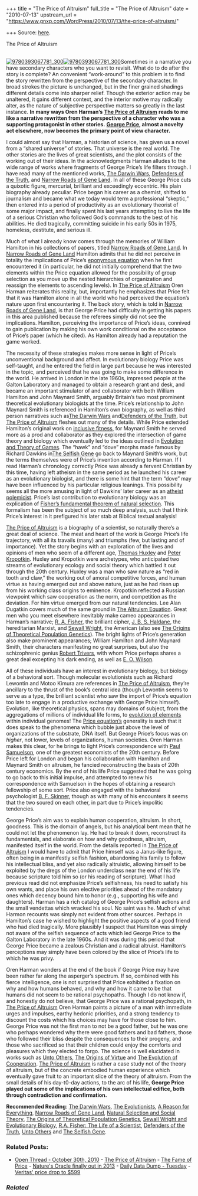 +++
title = "The Price of Altruism"
full_title = "The Price of Altruism"
date = "2010-07-13"
upstream_url = "https://www.gnxp.com/WordPress/2010/07/13/the-price-of-altruism/"

+++
Source: [here](https://www.gnxp.com/WordPress/2010/07/13/the-price-of-altruism/).

The Price of Altruism

[  
![9780393067781_300](https://i0.wp.com/blogs.discovermagazine.com/gnxp/files/2010/07/9780393067781_300.jpg?resize=200%2C304)![9780393067781_300](https://i0.wp.com/blogs.discovermagazine.com/gnxp/files/2010/07/9780393067781_300.jpg?resize=200%2C304)](https://www.amazon.com/exec/obidos/ASIN/0393067785/geneexpressio-20/)Sometimes in a narrative you have secondary characters who you want to revisit. What do to do after the story is complete? An convenient “work-around” to this problem is to find the story rewritten from the perspective of the secondary character. In broad strokes the picture is unchanged, but in the finer grained shadings different details come into sharper relief. Though the exterior action may be unaltered, it gains different context, and the interior motive may radically alter, as the nature of subjective perspective matters so greatly in the last instance. **In many ways Oren Harman’s** [**The Price of Altruism**](https://www.amazon.com/exec/obidos/ASIN/0393067785/geneexpressio-20/) **reads to me like a narrative rewritten from the perspective of a character who was a supporting protagonist in other stories.** [**George Price**](https://en.wikipedia.org/wiki/George_R._Price)**, almost a novelty act elsewhere, now becomes the primary point of view character.**

I could almost say that Harman, a historian of science, has given us a novel from a “shared universe” of stories. That universe is the real world. The other stories are the lives of great scientists, and the plot consists of the working out of their ideas. In the acknowledgments Harman alludes to the wide range of works where fragments of George Price’s life filters through. I have read many of the mentioned works, [The Darwin Wars](https://www.amazon.com/exec/obidos/ASIN/0743203437/geneexpressio-20/), [Defenders of the Truth](https://www.amazon.com/exec/obidos/ASIN/0192862154/geneexpressio-20/), and [Narrow Roads of Gene Land](https://www.amazon.com/exec/obidos/ASIN/0716745305/geneexpressio-20). In all of these George Price cuts a quixotic figure, mercurial, brilliant and exceedingly eccentric. His plain biography already peculiar. Price began his career as a chemist, shifted to journalism and became what we today would term a professional “skeptic,” then entered into a period of productivity as an evolutionary theorist of some major impact, and finally spent his last years attempting to live the life of a serious Christian who followed God’s commands to the best of his abilities. He died tragically, committing suicide in his early 50s in 1975, homeless, destitute, and serious ill.

Much of what I already know comes through the memories of William Hamilton in his collections of papers, titled [Narrow Roads of Gene Land](https://www.amazon.com/exec/obidos/ASIN/0716745305/geneexpressio-20). In [Narrow Roads of Gene Land](https://www.amazon.com/exec/obidos/ASIN/0716745305/geneexpressio-20) Hamilton admits that he did not perceive in totality the implications of Price’s [eponymous equation](http://blogs.discovermagazine.com/gnxp/2009/11/levels-of-selection-the-full-price-equation/) when he first encountered it (in particular, he did not initially comprehend that the two elements within the Price equation allowed for the possibility of group selection as you move up the nested hierarchies of organization and reassign the elements to ascending levels). In [The Price of Altruism](https://www.amazon.com/exec/obidos/ASIN/0393067785/geneexpressio-20/) Oren Harman reiterates this reality, but, importantly he emphasizes that Price felt that it was Hamilton alone in all the world who had perceived the equation’s nature upon first encountering it. The back story, which is told in [Narrow Roads of Gene Land](https://www.amazon.com/exec/obidos/ASIN/0716745305/geneexpressio-20), is that George Price had difficulty in getting his papers in this area published because the referees simply did not see the implications. Hamilton, perceiving the importance of Price’s ideas, connived to gain publication by making his own work conditional on the acceptance of Price’s paper (which he cited). As Hamilton already had a reputation the game worked.

The necessity of these strategies makes more sense in light of Price’s unconventional background and affect. In evolutionary biology Price was self-taught, and he entered the field in large part because he was interested in the topic, and perceived that he was going to make some difference in the world. He arrived in London in the late 1960s, impressed people at the Galton Laboratory and managed to obtain a research grant and desk, and became an important stimulator of and collaborator with both William Hamilton and John Maynard Smith, arguably Britain’s two most prominent theoretical evolutionary biologists at the time. Price’s relationship to John Maynard Smith is referenced in Hamilton’s own biography, as well as third person narratives such as[The Darwin Wars](https://www.amazon.com/exec/obidos/ASIN/0743203437/geneexpressio-20/) and[Defenders of the Truth](https://www.amazon.com/exec/obidos/ASIN/0192862154/geneexpressio-20/), but [The Price of Altruism](https://www.amazon.com/exec/obidos/ASIN/0393067785/geneexpressio-20/) fleshes out many of the details. While Price extended Hamilton’s original work on [inclusive fitness](https://en.wikipedia.org/wiki/Inclusive_fitness), for Maynard Smith he served more as a prod and collaborator as they explored the intersection of game theory and biology which eventually led to the ideas outlined in [Evolution and Theory of Games](https://www.amazon.com/exec/obidos/ASIN/0521288843/geneexpressio-20/). The “hawk” and “dove” morphs made famous by Richard Dawkins in[The Selfish Gene](https://www.amazon.com/exec/obidos/ASIN/0199291152/geneexpressio-20/) go back to Maynard Smith’s work, but the terms themselves were of Price’s invention according to Harman. If I read Harman’s chronology correctly Price was already a fervent Christian by this time, having left atheism in the same period as he launched his career as an evolutionary biologist, and there is some hint that the term “dove” may have been influenced by his particular religious leanings. This possibility seems all the more amusing in light of Dawkins’ later career as an [atheist polemicist](https://www.amazon.com/exec/obidos/ASIN/0618918248/geneexpressio-20/). Price’s last contribution to evolutionary biology was an explication of [Fisher’s fundamental theorem of natural selection](https://en.wikipedia.org/wiki/Fisher's_fundamental_theorem_of_natural_selection). This formalism has been the subject of so much deep analysis, such that I think Price’s interest in it prefigured his later stab at Biblical textual analysis!

[The Price of Altruism](https://www.amazon.com/exec/obidos/ASIN/0393067785/geneexpressio-20/) is a biography of a scientist, so naturally there’s a great deal of science. The meat and heart of the work is George Price’s life trajectory, with all its travails (many) and triumphs (few, but lasting and of importance). Yet the story begins with an exploration of the lives and opinions of men who seem of a different age, [Thomas Huxley](https://en.wikipedia.org/wiki/Thomas_Henry_Huxley) and [Peter Kropotkin](https://en.wikipedia.org/wiki/Kropotkin). Huxley and Kropotkin were archetypes, who anticipated two streams of evolutionary ecology and social theory which battled it out through the 20th century. Huxley was a man who saw nature as “red in tooth and claw,” the working out of amoral competitive forces, and human virtue as having emerged out and above nature, just as he had risen up from his working class origins to eminence. Kropotkin reflected a Russian viewpoint which saw cooperation as the norm, and competition as the deviation. For him virtue emerged from our natural tendencies. Lee Alan Dugatkin covers much of the same ground in [The Altruism Equation](https://www.amazon.com/exec/obidos/ASIN/0691125902/geneexpressio-20/). Great men who you meet elsewhere inevitably make cameo appearances in Harman’s narrative; [R. A. Fisher](https://en.wikipedia.org/wiki/Ronald_Fisher), the brilliant cipher, [J. B. S. Haldane](https://en.wikipedia.org/wiki/J._B._S._Haldane), the hereditarian Marxist, and [Sewall Wright](https://en.wikipedia.org/wiki/Sewall_Wright), the American (also see [The Origins of Theoretical Population Genetics](https://www.amazon.com/exec/obidos/ASIN/0226684644/geneexpressio-20/)). The bright lights of Price’s generation also make prominent appearances; William Hamilton and John Maynard Smith, their characters manifesting no great surprises, but also the schizophrenic genius [Robert Trivers](https://en.wikipedia.org/wiki/Robert_Trivers), with whom Price perhaps shares a great deal excepting his dark ending, as well as [E. O. Wilson](https://en.wikipedia.org/wiki/E._O._Wilson).

All of these individuals have an interest in evolutionary biology, but biology of a behavioral sort. Though molecular evolutionists such as Richard Lewontin and Motoo Kimura are references in [The Price of Altruism](https://www.amazon.com/exec/obidos/ASIN/0393067785/geneexpressio-20/), they’re ancillary to the thrust of the book’s central idea (though Lewontin seems to serve as a type, the brilliant scientist who saw the import of Price’s equation too late to engage in a productive exchange with George Price himself). Evolution, like theoretical physics, spans may domains of subject, from the aggregations of millions of individual life forms, to [evolution of elements](https://en.wikipedia.org/wiki/Transposon) within individual genomes! The [Price equation’s](https://en.wikipedia.org/wiki/Price_equation) generality is such that it does speak to the phenomena which bubble just above the level of organizations of the substrate, DNA itself. But George Price’s focus was on *higher*, not lower, levels of organizations, human societies. Oren Harman makes this clear, for he brings to light Price’s correspondence with [Paul Samuelson](https://en.wikipedia.org/wiki/Paul_Samuelson), one of the greatest economists of the 20th century. Before Price left for London and began his collaboration with Hamilton and Maynard Smith on altruism, he fancied reconstructing the basis of 20th century economics. By the end of his life Price suggested that he was going to go back to this initial impulse, and attempted to renew his correspondence with Samuelson in the hopes of obtaining a research fellowship of some sort. Price also engaged with the behavioral psychologist [B. F. Skinner](https://en.wikipedia.org/wiki/B._F._Skinner), though as with many of his encounters it seems that the two soured on each other, in part due to Price’s impolitic tendencies.

George Price’s aim was to explain human cooperation, altruism. In short, goodness. This is the domain of angels, but his analytical bent mean that he could not let the phenomenon lay. He had to break it down, reconstruct its fundamentals, and elaborate on how and why goodness, altruism, manifested itself in the world. From the details reported in [The Price of Altruism](https://www.amazon.com/exec/obidos/ASIN/0393067785/geneexpressio-20/) I would have to admit that Price himself was a Janus-like figure, often being in a manifestly selfish fashion, abandoning his family to follow his intellectual bliss, and yet also radically altruistic, allowing himself to be exploited by the dregs of the London underclass near the end of his life because scripture told him so (or his reading of scripture). What I had previous read did not emphasize Price’s selfishness, his need to satisfy his own wants, and place his own elective priorities ahead of the mandatory ones which decency bound him to honor (e.g., supporting his wife and daughters). Harman has a rich catalog of George Price’s selfish actions and the small vendettas which wracked his soul. No saint was he. Much of what Harmon recounts was simply not evident from other sources. Perhaps in Hamilton’s case he wished to highlight the positive aspects of a good friend who had died tragically. More plausibly I suspect that Hamilton was simply not aware of the selfish sequence of acts which led George Price to the Galton Laboratory in the late 1960s. And it was during this period that George Price became a zealous Christian and a radical altruist. Hamilton’s perceptions may simply have been colored by the slice of Price’s life to which he was privy.

Oren Harman wonders at the end of the book if George Price may have been rather far along the asperger’s spectrum. If so, combined with his fierce intelligence, one is not surprised that Price exhibited a fixation on why and how humans behaved, and why and how it came to be that humans did not seem to be rational psychopaths. Though I do not know if, and honestly do not believe, that George Price was a rational psychopath, in [The Price of Altruism](https://www.amazon.com/exec/obidos/ASIN/0393067785/geneexpressio-20/) Oren Harman paints a picture of a man with immediate urges and impulses, earthy hedonic priorities, and a strong tendency to discount the costs which his choices may have for those close to him. George Price was not the first man to not be a good father, but he was one who perhaps wondered why there were good fathers and bad fathers, those who followed their bliss despite the consequences to their progeny, and those who sacrificed so that their children could enjoy the comforts and pleasures which they elected to forgo. The science is well elucidated in works such as [Unto Others](https://www.amazon.com/exec/obidos/ASIN/0674930479/geneexpressio-20), [The Origins of Virtue](https://www.amazon.com/exec/obidos/ASIN/0140264450/geneexpressio-20) and [The Evolution of Cooperation](https://www.amazon.com/exec/obidos/ASIN/0465005640/geneexpressio-20/). [The Price of Altruism](https://www.amazon.com/exec/obidos/ASIN/0393067785/geneexpressio-20/) is rather a case study not of the theory of altruism, but of the concrete embodied human experience which eventually gave fruit to an important slice of the theory of altruism. From the small details of his day-t0-day actions, to the arc of his life, **George Price played out some of the implications of his own intellectual edifice, both through contradiction and confirmation.**

**Recommended Reading**: [The Darwin Wars](https://www.amazon.com/exec/obidos/ASIN/0743203437/geneexpressio-20/), [The Evolutionists](https://www.amazon.com/exec/obidos/ASIN/0805071377/geneexpressio-20/), [A Reason for Everything](https://www.amazon.com/exec/obidos/ASIN/0571223923/geneexpressio-20), [Narrow Roads of Gene Land](https://www.amazon.com/exec/obidos/ASIN/0716745305/geneexpressio-20), [Natural Selection and Social Theory](https://www.amazon.com/exec/obidos/ASIN/0195130626/geneexpressio-20/), [The Origins of Theoretical Population Genetics](https://www.amazon.com/exec/obidos/ASIN/0226684644/geneexpressio-20/), [Sewall Wright and Evolutionary Biology](https://www.amazon.com/exec/obidos/ASIN/0226684733/geneexpressio-20/), [R.A. Fisher: The Life of a Scientist](https://www.amazon.com/exec/obidos/ASIN/0471093009/geneexpressio-20/), [Defenders of the Truth](https://www.amazon.com/exec/obidos/ASIN/0192862154/geneexpressio-20/), [Unto Others](https://www.amazon.com/exec/obidos/ASIN/0674930479/geneexpressio-20) and [The Selfish Gene](https://www.amazon.com/exec/obidos/ASIN/0192860925/geneexpressio-20).

### Related Posts:

- [Open Thread - October 30th,
  2010](https://www.gnxp.com/WordPress/2010/10/30/open-thread-october-30th-2010/) - [The Price of
  Altruism](https://www.gnxp.com/WordPress/2010/07/21/the-price-of-altruism/) - [The Fame of
  Price](https://www.gnxp.com/WordPress/2010/08/22/the-fame-of-price/) - [Nature's Oracle finally out in
  2013](https://www.gnxp.com/WordPress/2012/09/16/natures-oracle-finally-out-in-2013/) - [Daily Data Dump -
  Tuesday](https://www.gnxp.com/WordPress/2010/09/21/daily-data-dump-tuesday-19/) - [Veritas' price drop to
  \$599](https://www.gnxp.com/WordPress/2019/07/01/194952/)

### *Related*

[](https://www.addtoany.com/add_to/facebook?linkurl=https%3A%2F%2Fwww.gnxp.com%2FWordPress%2F2010%2F07%2F13%2Fthe-price-of-altruism%2F&linkname=The%20Price%20of%20Altruism "Facebook")[](https://www.addtoany.com/add_to/twitter?linkurl=https%3A%2F%2Fwww.gnxp.com%2FWordPress%2F2010%2F07%2F13%2Fthe-price-of-altruism%2F&linkname=The%20Price%20of%20Altruism "Twitter")[](https://www.addtoany.com/add_to/email?linkurl=https%3A%2F%2Fwww.gnxp.com%2FWordPress%2F2010%2F07%2F13%2Fthe-price-of-altruism%2F&linkname=The%20Price%20of%20Altruism "Email")[](https://www.addtoany.com/share)

